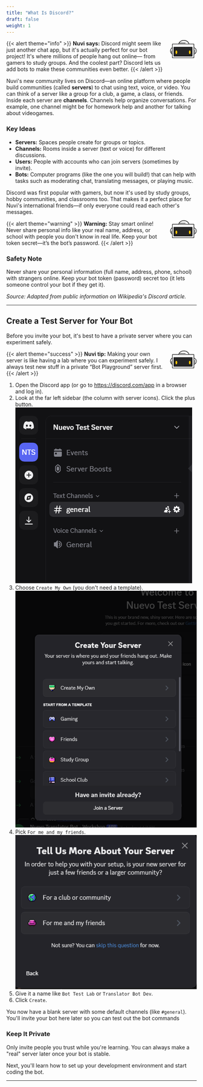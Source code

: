 ```yaml
---
title: "What Is Discord?"
draft: false
weight: 1
---
```


{{< alert theme="info" >}}
<img src="../../media/NF_mascot.jpg" alt="Nuvi mascot" width="70px" style="float:right;margin:0 0 6px 10px;" />
<strong>Nuvi says:</strong> Discord might seem like just another chat app, but it's actually perfect for our bot project! It's where millions of people hang out online— from gamers to study groups. And the coolest part? Discord lets us add bots to make these communities even better.
{{< /alert >}}

Nuvi's new community lives on Discord—an online platform where people build communities (called **servers**) to chat using text, voice, or video. You can think of a server like a group for a club, a game, a class, or friends. Inside each server are **channels**. Channels help organize conversations. For example, one channel might be for homework help and another for talking about videogames.

### Key Ideas
- **Servers:** Spaces people create for groups or topics.
- **Channels:** Rooms inside a server (text or voice) for different discussions.
- **Users:** People with accounts who can join servers (sometimes by invite).
- **Bots:** Computer programs (like the one you will build!) that can help with tasks such as moderating chat, translating messages, or playing music.

Discord was first popular with gamers, but now it's used by study groups, hobby communities, and classrooms too. That makes it a perfect place for Nuvi's international friends—if only everyone could read each other's messages.

{{< alert theme="warning" >}}
<img src="../../media/NF_mascot.jpg" alt="Nuvi mascot" width="70px" style="float:right;margin:0 0 6px 10px;" />
<strong>Warning:</strong> Stay smart online! Never share personal info like your real name, address, or school with people you don't know in real life. Keep your bot token secret—it’s the bot’s password.
{{< /alert >}}

### Safety Note
Never share your personal information (full name, address, phone, school) with strangers online. Keep your bot token (password) secret too (it lets someone control your bot if they get it).

_Source: Adapted from public information on Wikipedia's Discord article._

---

## Create a Test Server for Your Bot
Before you invite your bot, it's best to have a private server where you can experiment safely.

{{< alert theme="success" >}}
<img src="../../media/NF_mascot.jpg" alt="Nuvi mascot" width="70px" style="float:right;margin:0 0 6px 10px;" />
<strong>Nuvi tip:</strong> Making your own server is like having a lab where you can experiment safely. I always test new stuff in a private “Bot Playground” server first.
{{< /alert >}}

1. Open the Discord app (or go to https://discord.com/app in a browser and log in).
1. Look at the far left sidebar (the column with server icons). Click the plus button.
![Create a server button](../../media/add-server.png)
1. Choose `Create My Own` (you don't need a template).
![Choose template](../../media/create-my-own.png)
1. Pick `For me and my friends`.
![For me and my friends](../../media/friends.png)
1. Give it a name like `Bot Test Lab` or `Translator Bot Dev`.
1. Click `Create`.

You now have a blank server with some default channels (like `#general`). You'll invite your bot here later so you can test out the bot commands

### Keep It Private
Only invite people you trust while you're learning. You can always make a "real" server later once your bot is stable.

Next, you'll learn how to set up your development environment and start coding the bot.

---
